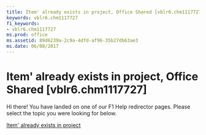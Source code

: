 ```yaml
---
title: Item' already exists in project, Office Shared [vblr6.chm1117727]
keywords: vblr6.chm1117727
f1_keywords:
- vblr6.chm1117727
ms.prod: office
ms.assetid: 89d6239a-2c9a-4dfd-af96-35b27db63ae3
ms.date: 06/08/2017
---
```



# Item' already exists in project, Office Shared [vblr6.chm1117727]

Hi there! You have landed on one of our F1 Help redirector pages. Please select the topic you were looking for below.

[Item' already exists in project](http://msdn.microsoft.com/library/5b00224d-ffb6-bd5a-e539-554aae7f5da1%28Office.15%29.aspx)

